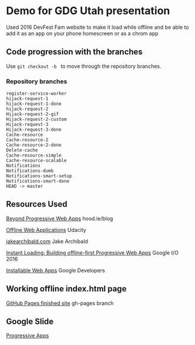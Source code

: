 # Demo for GDG Utah presentation

Used 2016 DevFest Fam website to make it load while offline and be able to add it as an app on your phone homescreen or as a chrom app

## Code progression with the branches

Use ```git checkout -b ``` to move through the repository branches.

### Repository branches
```
register-service-worker
hijack-request-1
hijack-request-1-done
hijack-request-2
Hijack-request-2-gif
Hijack-request-2-custom
Hijack-request-3
Hijack-request-3-done
Cache-resource
Cache-resource-2
Cache-resource-2-done
Delete-cache
Cache-resource-simple
Cache-resource-scalable
Notifications
Notifications-dumb
Notifications-smart-setup
Notifications-smart-done
HEAD -> master
```

## Resources Used
[Beyond Progressive Web Apps](http://hood.ie/blog/beyond-progressive-web-apps-part-1.html) hood.ie/blog

[Offline Web Applications](https://www.udacity.com/course/offline-web-applications--ud899) Udacity

[jakearchibald.com](https://jakearchibald.com) Jake Archibald

[Instant Loading: Building offline-first Progressive Web Apps](https://www.youtube.com/watch?v=cmGr0RszHc8&feature=youtu.be) Google I/O 2016

[Installable Web Apps](https://developers.google.com/web/updates/2014/11/Support-for-installable-web-apps-with-webapp-manifest-in-chrome-38-for-Android?hl=en) Google Developers

## Working offline index.html page
[GitHub Pages finished site](https://dcritchlow.github.io/gdg-utah-progressive-web-app/https://dcritchlow.github.io/gdg-utah-progressive-web-app/) gh-pages branch 

## Google Slide
[Progressive Apps](https://docs.google.com/presentation/d/1sa7hwXsJWvI9MWecoiNmF4M_kwH3P_g3OMaUQ9jH2qY/edit?usp=sharing)